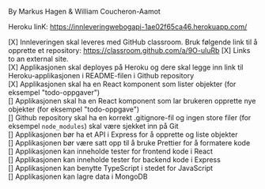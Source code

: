 By Markus Hagen & William Coucheron-Aamot

Heroku linK: https://innleveringwebogapi-1ae02f65ca46.herokuapp.com/


[X] Innleveringen skal leveres med GitHub classroom. Bruk følgende link til å opprette et repository: https://classroom.github.com/a/9O-uluRb
[X]  Links to an external site.\
[X] Applikasjonen skal deployes på Heroku og dere skal legge inn link til Heroku-applikasjonen i README-filen i Github repository\
[X] Applikasjonen skal ha en React komponent som lister objekter (for eksempel "todo-oppgaver")\
[] Applikasjonen skal ha en React komponent som lar brukeren opprette nye objekter (for eksempel "todo-oppgave")\
[] Github repository skal ha en korrekt .gitignore-fil og ingen store filer (for eksempel `node_modules`) skal være sjekket inn på Git\
[] Applikasjonen bør ha et API i Express for å opprette og liste objekter\
[] Applikasjonen bør være satt opp til å bruke Prettier for å formatere kode\
[] Applikasjonen kan inneholde tester for frontend kode i React\
[] Applikasjonen kan inneholde tester for backend kode i Express\
[] Applikasjonen kan benytte TypeScript i stedet for JavaScript\
[] Applikasjonen kan lagre data i MongoDB